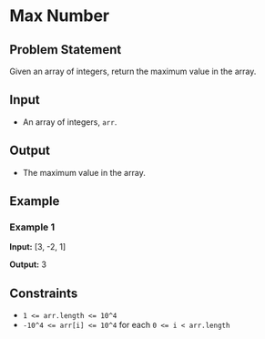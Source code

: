 # Max Number

## Problem Statement

Given an array of integers, return the maximum value in the array.

## Input

- An array of integers, `arr`.

## Output

- The maximum value in the array.

## Example

### Example 1

**Input:**
[3, -2, 1]

**Output:**
3

## Constraints

- `1 <= arr.length <= 10^4`
- `-10^4 <= arr[i] <= 10^4` for each `0 <= i < arr.length`

